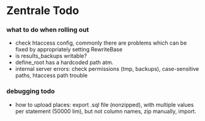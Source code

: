 # Zentrale Todo

### what to do when rolling out
* check htaccess config, commonly there are problems which can be fixed by appropriately setting RewriteBase
* is results_backups writable?
* define_root has a hardcoded path atm.
* internal server errors: check permissions (tmp, backups), case-sensitive paths, htaccess path trouble

### debugging todo
* how to upload places: export .sql file (nonzipped), with multiple values per statement (50000 lim), but not column names, zip manually, import.